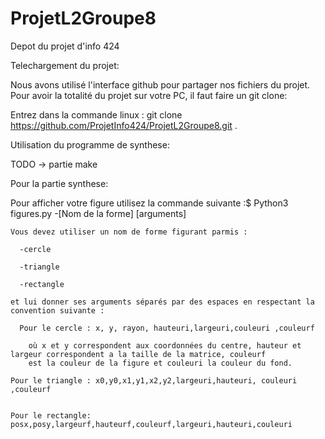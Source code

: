 # ProjetL2Groupe8
Depot du projet d'info 424

Telechargement du projet:

Nous avons utilisé l'interface github pour partager nos fichiers du projet. Pour avoir la totalité du projet sur votre PC, il faut faire un git clone:

Entrez dans la commande linux : git clone https://github.com/ProjetInfo424/ProjetL2Groupe8.git .


Utilisation du programme de synthese:

  TODO -> partie make
  
 
Pour la partie synthese:

  Pour afficher votre figure utilisez la commande suivante :$ Python3 figures.py -[Nom de la forme] [arguments]
  
    Vous devez utiliser un nom de forme figurant parmis :
    
      -cercle
      
      -triangle
      
      -rectangle
      
    et lui donner ses arguments séparés par des espaces en respectant la convention suivante :
    
      Pour le cercle : x, y, rayon, hauteuri,largeuri,couleuri ,couleurf
      
        où x et y correspondent aux coordonnées du centre, hauteur et largeur correspondent a la taille de la matrice, couleurf
        est la couleur de la figure et couleuri la couleur du fond.
        
	Pour le triangle : x0,y0,x1,y1,x2,y2,largeuri,hauteuri, couleuri ,couleurf
        

	Pour le rectangle: posx,posy,largeurf,hauteurf,couleurf,largeuri,hauteuri,couleuri
